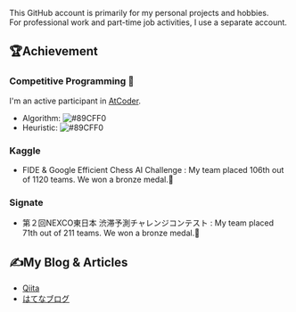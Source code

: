 This GitHub account is primarily for my personal projects and hobbies.  
For professional work and part-time job activities, I use a separate account.

## 🏆Achievement
### Competitive Programming 🚀 
I'm an active participant in [AtCoder](https://atcoder.jp/users/YuuuT).

- Algorithm: ![#89CFF0](https://img.shields.io/badge/-light%20blue-89CFF0?style=flat)
- Heuristic: ![#89CFF0](https://img.shields.io/badge/-light%20blue-89CFF0?style=flat)

### Kaggle

- FIDE & Google Efficient Chess AI Challenge : My team placed 106th out of 1120 teams. We won a bronze medal.🥉

### Signate

- 第２回NEXCO東日本 渋滞予測チャレンジコンテスト : My team placed 71th out of 211 teams. We won a bronze medal.🥉

## ✍️My Blog & Articles
- [Qiita](https://qiita.com/yuu_kyopro)
- [はてなブログ](https://yukun-py.hatenablog.com/)

